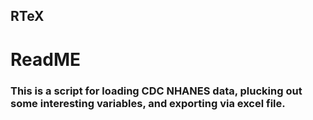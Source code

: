 ## RTeX
# ReadME
### This is a script for loading CDC NHANES data, plucking out some interesting variables, and exporting via excel file.
